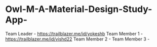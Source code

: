 # Owl-M-A-Material-Design-Study-App-
Team Leader - https://trailblazer.me/id/yokeshb
Team Member 1 - https://trailblazer.me/id/vishd22
Team Member 2 - 
Team Member 3 -
